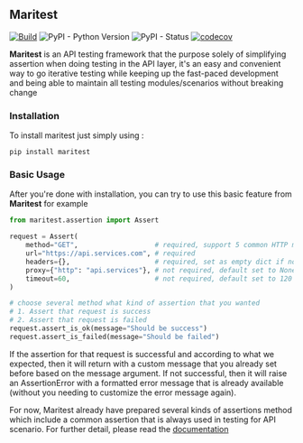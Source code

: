 ## Maritest

[![Build](https://github.com/sodrooome/maritest/actions/workflows/test.yml/badge.svg)](https://github.com/sodrooome/maritest/actions/workflows/test.yml) ![PyPI - Python Version](https://img.shields.io/pypi/pyversions/maritest) ![PyPI - Status](https://img.shields.io/pypi/status/maritest) [![codecov](https://codecov.io/gh/sodrooome/maritest/branch/master/graph/badge.svg?token=H3K1JNZBW2)](https://codecov.io/gh/sodrooome/maritest)

**Maritest** is an API testing framework that the purpose solely of simplifying assertion when doing testing in the API layer, it's an easy and convenient way to go iterative testing while keeping up the fast-paced development and being able to maintain all testing modules/scenarios without breaking change

### Installation

To install maritest just simply using :

`pip install maritest`

### Basic Usage

After you're done with installation, you can try to use this basic feature from **Maritest** for example

```python
from maritest.assertion import Assert

request = Assert(
    method="GET",                   # required, support 5 common HTTP method
    url="https://api.services.com", # required
    headers={},                     # required, set as empty dict if not needed
    proxy={"http": "api.services"}, # not required, default set to None
    timeout=60,                     # not required, default set to 120 seconds
)

# choose several method what kind of assertion that you wanted
# 1. Assert that request is success
# 2. Assert that request is failed
request.assert_is_ok(message="Should be success")
request.assert_is_failed(message="Should be failed")
```

If the assertion for that request is successful and according to what we expected, then it will return with a custom message that you already set before based on the message argument. If not successful, then it will raise an AssertionError with a formatted error message that is already available (without you needing to customize the error message again).

For now, Maritest already have prepared several kinds of assertions method which include a common assertion that is always used in testing for API scenario. For further detail, please read the [documentation](https://maritest.readthedocs.io/en/latest/)
